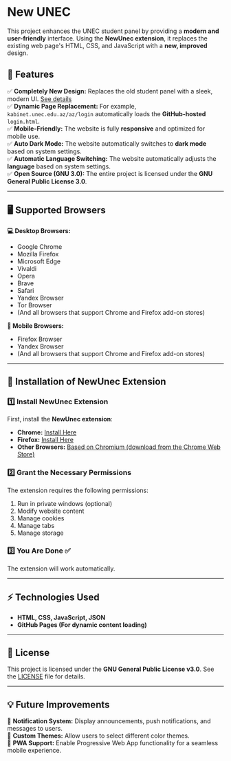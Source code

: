 # New UNEC  

This project enhances the UNEC student panel by providing a **modern and user-friendly** interface. Using the **NewUnec extension**, it replaces the existing web page's HTML, CSS, and JavaScript with a **new, improved** design.  

## 🚀 Features  

✅ **Completely New Design:** Replaces the old student panel with a sleek, modern UI. [See details](./Comparison.md)  
✅ **Dynamic Page Replacement:** For example, `kabinet.unec.edu.az/az/login` automatically loads the **GitHub-hosted** `login.html`.  
✅ **Mobile-Friendly:** The website is fully **responsive** and optimized for mobile use.  
✅ **Auto Dark Mode:** The website automatically switches to **dark mode** based on system settings.  
✅ **Automatic Language Switching:** The website automatically adjusts the **language** based on system settings.  
✅ **Open Source (GNU 3.0):** The entire project is licensed under the **GNU General Public License 3.0**.  

---

## 🖥 Supported Browsers  

**💻 Desktop Browsers:**  
- Google Chrome  
- Mozilla Firefox  
- Microsoft Edge  
- Vivaldi  
- Opera  
- Brave  
- Safari  
- Yandex Browser  
- Tor Browser  
- (And all browsers that support Chrome and Firefox add-on stores)  

**📱 Mobile Browsers:**  
- Firefox Browser  
- Yandex Browser  
- (And all browsers that support Chrome and Firefox add-on stores)  

---

## 🔧 Installation of NewUnec Extension  

### 1️⃣ Install NewUnec Extension  

First, install the **NewUnec extension**:  
- **Chrome:** [Install Here](myextensionurl)  
- **Firefox:** [Install Here](myextensionurl)  
- **Other Browsers:** [Based on Chromium (download from the Chrome Web Store)](myextensionurl)  

### 2️⃣ Grant the Necessary Permissions  

The extension requires the following permissions:  
1. Run in private windows (optional)  
2. Modify website content  
3. Manage cookies  
4. Manage tabs  
5. Manage storage  

### 3️⃣ You Are Done ✅  

The extension will work automatically.  

---  

## ⚡ Technologies Used  

- **HTML, CSS, JavaScript, JSON**  
- **GitHub Pages (For dynamic content loading)**  

---  

## 📜 License  

This project is licensed under the **GNU General Public License v3.0**. See the [LICENSE](LICENSE) file for details.  

---  

## 💡 Future Improvements  

🔹 **Notification System:** Display announcements, push notifications, and messages to users.  
🔹 **Custom Themes:** Allow users to select different color themes.  
🔹 **PWA Support:** Enable Progressive Web App functionality for a seamless mobile experience.  
